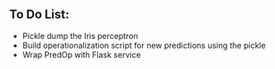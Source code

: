 ## To Do List:

* Pickle dump the Iris perceptron
* Build operationalization script for new predictions using the pickle
* Wrap PredOp with Flask service
